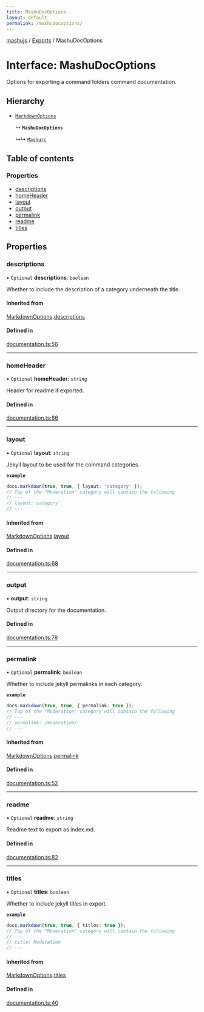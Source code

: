 ```yaml
---
title: MashuDocOptions
layout: default
permalink: /mashudocoptions/
---
```

[mashujs](/readme/) / [Exports](/modules/) / MashuDocOptions

# Interface: MashuDocOptions

Options for exporting a command folders command documentation.

## Hierarchy

- [`MarkdownOptions`](/markdownoptions/)

  ↳ **`MashuDocOptions`**

  ↳↳ [`Mashurc`](/mashurc/)

## Table of contents

### Properties

- [descriptions](/mashudocoptions/#descriptions)
- [homeHeader](/mashudocoptions/#homeheader)
- [layout](/mashudocoptions/#layout)
- [output](/mashudocoptions/#output)
- [permalink](/mashudocoptions/#permalink)
- [readme](/mashudocoptions/#readme)
- [titles](/mashudocoptions/#titles)

## Properties

### descriptions

• `Optional` **descriptions**: `boolean`

Whether to include the description of a category underneath the title.

#### Inherited from

[MarkdownOptions](/markdownoptions/).[descriptions](/markdownoptions/#descriptions)

#### Defined in

[documentation.ts:56](https://github.com/EpokTarren/mashu/blob/78d8416/src/documentation.ts#L56)

___

### homeHeader

• `Optional` **homeHeader**: `string`

Header for readme if exported.

#### Defined in

[documentation.ts:86](https://github.com/EpokTarren/mashu/blob/78d8416/src/documentation.ts#L86)

___

### layout

• `Optional` **layout**: `string`

Jekyll layout to be used for the command categories.

**`example`**
```ts
docs.markdown(true, true, { layout: 'category' });
// Top of the "Moderation" category will contain the following
// ---
// layout: category
// ---
```

#### Inherited from

[MarkdownOptions](/markdownoptions/).[layout](/markdownoptions/#layout)

#### Defined in

[documentation.ts:68](https://github.com/EpokTarren/mashu/blob/78d8416/src/documentation.ts#L68)

___

### output

• **output**: `string`

Output directory for the documentation.

#### Defined in

[documentation.ts:78](https://github.com/EpokTarren/mashu/blob/78d8416/src/documentation.ts#L78)

___

### permalink

• `Optional` **permalink**: `boolean`

Whether to include jekyll permalinks in each category.

**`example`**
```ts
docs.markdown(true, true, { permalink: true });
// Top of the "Moderation" category will contain the following
// ---
// permalink: /moderation/
// ---
```

#### Inherited from

[MarkdownOptions](/markdownoptions/).[permalink](/markdownoptions/#permalink)

#### Defined in

[documentation.ts:52](https://github.com/EpokTarren/mashu/blob/78d8416/src/documentation.ts#L52)

___

### readme

• `Optional` **readme**: `string`

Readme text to export as index.md.

#### Defined in

[documentation.ts:82](https://github.com/EpokTarren/mashu/blob/78d8416/src/documentation.ts#L82)

___

### titles

• `Optional` **titles**: `boolean`

Whether to include jekyll titles in export.

**`example`**
```ts
docs.markdown(true, true, { titles: true });
// Top of the "Moderation" category will contain the following
// ---
// title: Moderation
// ---
```

#### Inherited from

[MarkdownOptions](/markdownoptions/).[titles](/markdownoptions/#titles)

#### Defined in

[documentation.ts:40](https://github.com/EpokTarren/mashu/blob/78d8416/src/documentation.ts#L40)
